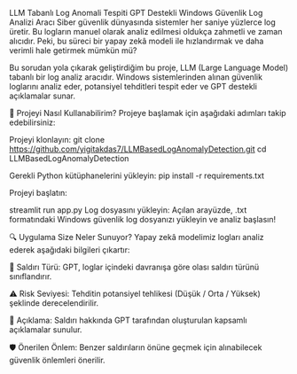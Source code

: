 LLM Tabanlı Log Anomali Tespiti
GPT Destekli Windows Güvenlik Log Analizi Aracı
Siber güvenlik dünyasında sistemler her saniye yüzlerce log üretir. Bu logların manuel olarak analiz edilmesi oldukça zahmetli ve zaman alıcıdır. Peki, bu süreci bir yapay zekâ modeli ile hızlandırmak ve daha verimli hale getirmek mümkün mü?

Bu sorudan yola çıkarak geliştirdiğim bu proje, LLM (Large Language Model) tabanlı bir log analiz aracıdır. Windows sistemlerinden alınan güvenlik loglarını analiz eder, potansiyel tehditleri tespit eder ve GPT destekli açıklamalar sunar.

🚀 Projeyi Nasıl Kullanabilirim?
Projeye başlamak için aşağıdaki adımları takip edebilirsiniz:

Projeyi klonlayın:
git clone https://github.com/yigitakdas7/LLMBasedLogAnomalyDetection.git
cd LLMBasedLogAnomalyDetection

Gerekli Python kütüphanelerini yükleyin:
pip install -r requirements.txt

Projeyi başlatın:

streamlit run app.py
Log dosyasını yükleyin:
Açılan arayüzde, .txt formatındaki Windows güvenlik log dosyanızı yükleyin ve analiz başlasın!

🔍 Uygulama Size Neler Sunuyor?
Yapay zekâ modelimiz logları analiz ederek aşağıdaki bilgileri çıkartır:

🚨 Saldırı Türü: GPT, loglar içindeki davranışa göre olası saldırı türünü sınıflandırır.

⚠️ Risk Seviyesi: Tehditin potansiyel tehlikesi (Düşük / Orta / Yüksek) şeklinde derecelendirilir.

📖 Açıklama: Saldırı hakkında GPT tarafından oluşturulan kapsamlı açıklamalar sunulur.

🛡️ Önerilen Önlem: Benzer saldırıların önüne geçmek için alınabilecek güvenlik önlemleri önerilir.
